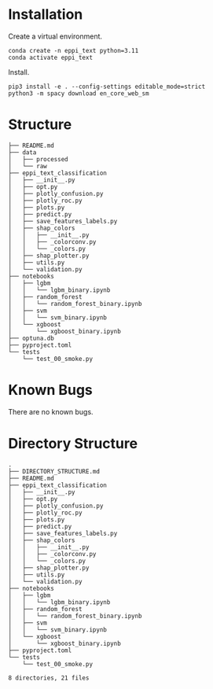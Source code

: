 # Installation
Create a virtual environment.
```
conda create -n eppi_text python=3.11
conda activate eppi_text
```
Install.
```
pip3 install -e . --config-settings editable_mode=strict 
python3 -m spacy download en_core_web_sm
```

# Structure
```
├── README.md
├── data
│   ├── processed
│   └── raw
├── eppi_text_classification
│   ├── __init__.py
│   ├── opt.py
│   ├── plotly_confusion.py
│   ├── plotly_roc.py
│   ├── plots.py
│   ├── predict.py
│   ├── save_features_labels.py
│   ├── shap_colors
│   │   ├── __init__.py
│   │   ├── _colorconv.py
│   │   └── _colors.py
│   ├── shap_plotter.py
│   ├── utils.py
│   └── validation.py
├── notebooks
│   ├── lgbm
│   │   └── lgbm_binary.ipynb
│   ├── random_forest
│   │   └── random_forest_binary.ipynb
│   ├── svm
│   │   └── svm_binary.ipynb
│   └── xgboost
│       └── xgboost_binary.ipynb
├── optuna.db
├── pyproject.toml
└── tests
    └── test_00_smoke.py
```
[//]: # (This is the method I used : tree -I "*.ris|*.tsv|*.html|eppi_text_classification.egg-info|__pycache__|Cochrane heart reviews|build|legacy_funcs|prototyping*")

# Known Bugs
There are no known bugs.
<!-- directory-structure-end -->
<!-- directory-structure-start -->
# Directory Structure
```
.
├── DIRECTORY_STRUCTURE.md
├── README.md
├── eppi_text_classification
│   ├── __init__.py
│   ├── opt.py
│   ├── plotly_confusion.py
│   ├── plotly_roc.py
│   ├── plots.py
│   ├── predict.py
│   ├── save_features_labels.py
│   ├── shap_colors
│   │   ├── __init__.py
│   │   ├── _colorconv.py
│   │   └── _colors.py
│   ├── shap_plotter.py
│   ├── utils.py
│   └── validation.py
├── notebooks
│   ├── lgbm
│   │   └── lgbm_binary.ipynb
│   ├── random_forest
│   │   └── random_forest_binary.ipynb
│   ├── svm
│   │   └── svm_binary.ipynb
│   └── xgboost
│       └── xgboost_binary.ipynb
├── pyproject.toml
└── tests
    └── test_00_smoke.py

8 directories, 21 files
```
<!-- directory-structure-end -->
